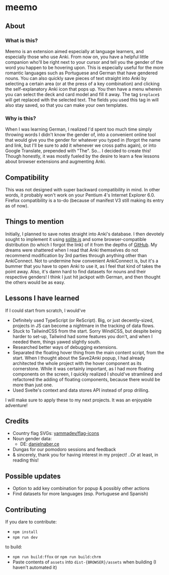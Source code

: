 # meemo
## About
### What is this?
Meemo is an extension aimed especially at language learners, and especially those who use Anki. 
From now on, you have a helpful little companion who'll be right next to your cursor and tell you the gender of the word you happen to be hovering upon. This is especially useful for the more romantic languages such as Portuguese and German that have gendered nouns. 
You can also quickly save pieces of text straight into Anki by selecting a certain area (or at the press of a key combination) and clicking the self-explanatory Anki icon that pops up. You then have a menu wherein you can select the deck and card model and fill it away. The tag `$replace$` will get replaced with the selected text. The fields you used this tag in will also stay saved, so that you can make your own templates.

### Why is this?
When I was learning German, I realized I'd spent too much time simply throwing words I didn't know the gender of, into a convenient online tool that would give you the gender for whatever you typed in (forgot the name and link, but I'll be sure to add it whenever we cross paths again), or into Google Translate, prepended with "The". So... I decided to create this! 
Though honestly, it was mostly fueled by the desire to learn a few lessons about browser extensions and augmenting Anki.

## Compatibility
This was not designed with super backward compatibility in mind. In other words, it probably won't work on your Pentium 4's Internet Explorer 6.0. Firefox compatibility is a to-do (because of manifest V3 still making its entry as of now).

## Things to mention
Initially, I planned to save notes straight into Anki's database. I then devotely sought to implement it using [sqlite.js](https://sql.js.org/#/) and some browser-compatible distribution (to which I forgot the link) of it from the depths of [GitHub](https://www.youtube.com/watch?v=dQw4w9WgXcQ). My dreams were shattered when I read that Anki themselves do not recommend modification by 3rd parties through anything other than AnkiConnect. Not to undermine how convenient AnkiConnect is, but it's a bummer that you have to open Anki to use it, as I feel that kind of takes the point away.
Also, it's damn hard to find datasets for nouns and their respective genders! I think I just hit jackpot with German, and then thought the others would be as easy.

## Lessons I have learned
If I could start from scratch, I would've
- Definitely used TypeScript (or ReScript). Big, or just decently-sized, projects in JS can become a nightmare in the tracking of data flows.
- Stuck to TailwindCSS from the start. Sorry WindiCSS, but despite being harder to set-up, Tailwind had some features you don't, and when I needed them, things yawed slightly south.
- Researched better ways of debugging extensions.
- Separated the floating hover thing from the main content script, from the start. When I thought about the Save2Anki popup, I had already architected the whole project with the hover component as its cornerstone. While it was certainly important, as I had more floating components on the screen, I quickly realized I should've stramlined and refactored the adding of floating components, because there would be more than just one.
- Used Svelte's context and data stores API instead of prop drilling.

I will make sure to apply these to my next projects. It was an enjoyable adventure!

## Credits
- Country flag SVGs: [yammadev/flag-icons](https://github.com/yammadev/flag-icons)
- Noun gender data:
    - DE: [danielnaber.ce](http://www.danielnaber.de/morphologie/)
- Dungas for our pomodoro sessions and feedback
- & sincerely, thank you for having interest in my project! ..Or at least, in reading this!

## Possible updates
- Option to add key combination for popup & possibly other actions
- Find datasets for more languages (esp. Portuguese and Spanish)


## Contributing
If you dare to contribute:
- `npm install` 
- `npm run dev`

to build:
- `npm run build:ffox` or `npm run build:chrm`
- Paste contents of `assets` into `dist-{BROWSER}/assets` when building (I haven't automated it)